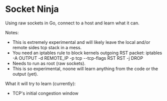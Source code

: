 Socket Ninja
============

Using raw sockets in Go, connect to a host and learn what it can.

Notes:
* This is extremely experimental and will likely leave the local and/or remote sides tcp stack in a mess.
* You need an iptables rule to block kernels outgoing RST packet: iptables -A OUTPUT -d REMOTE_IP -p tcp --tcp-flags RST RST -j DROP
* Needs to run as root (raw sockets).
* This is so experimental, noone will learn anything from the code or the output (yet).

What it will try to learn (currently):
* TCP's initial congestion window

